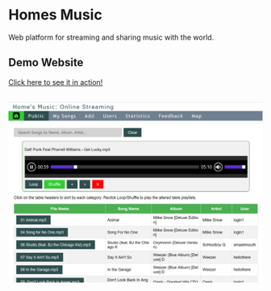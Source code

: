 # Homes Music
Web platform for streaming and sharing music with the world.

## Demo Website
<a href='http://sandcastle.cosc.brocku.ca/~tn16jv/homes_music/home.php'>Click here to see it in action!</a>

&nbsp;
<img src="https://github.com/tn16jv/Homes-Music/blob/master/images/sample.PNG" alt="Website Screenshot">